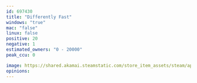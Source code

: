 ```yaml
---
id: 697430
title: "Differently Fast"
windows: "true"
mac: "false"
linux: false
positive: 20
negative: 1
estimated_owners: "0 - 20000"
peak_ccu: 0

image: https://shared.akamai.steamstatic.com/store_item_assets/steam/apps/697430/header.jpg?t=1567788483
opinions:
---
```

